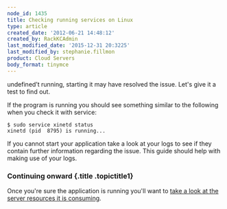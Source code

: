 ```yaml
---
node_id: 1435
title: Checking running services on Linux
type: article
created_date: '2012-06-21 14:48:12'
created_by: RackKCAdmin
last_modified_date: '2015-12-31 20:3225'
last_modified_by: stephanie.fillmon
product: Cloud Servers
body_format: tinymce
---
```


undefined&rsquo;t running, starting it may have resolved the issue.
Let's give it a test to find out.

If the program is running you should see something similar to the
following when you check it with service:

~~~~ {.pre .codeblock}
$ sudo service xinetd status
xinetd (pid  8795) is running...
~~~~

If you cannot start your application take a look at your logs to see if
they contain further information regarding the issue. This guide should
help with making use of your logs.

### Continuing onward {.title .topictitle1}

Once you're sure the application is running you'll want to [take a look
at the server resources it is
consuming](http://www.rackspace.com/knowledge_center/article/checking-system-load-on-linux).

